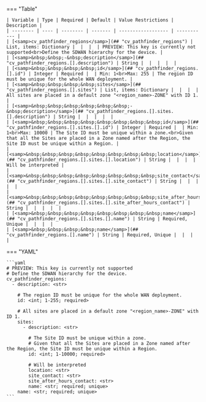 <!--
  ~ Copyright (c) 2024 Arista Networks, Inc.
  ~ Use of this source code is governed by the Apache License 2.0
  ~ that can be found in the LICENSE file.
  -->
=== "Table"

    | Variable | Type | Required | Default | Value Restrictions | Description |
    | -------- | ---- | -------- | ------- | ------------------ | ----------- |
    | [<samp>cv_pathfinder_regions</samp>](## "cv_pathfinder_regions") | List, items: Dictionary |  |  |  | PREVIEW: This key is currently not supported<br>Define the SDWAN hierarchy for the device. |
    | [<samp>&nbsp;&nbsp;-&nbsp;description</samp>](## "cv_pathfinder_regions.[].description") | String |  |  |  |  |
    | [<samp>&nbsp;&nbsp;&nbsp;&nbsp;id</samp>](## "cv_pathfinder_regions.[].id") | Integer | Required |  | Min: 1<br>Max: 255 | The region ID must be unique for the whole WAN deployment. |
    | [<samp>&nbsp;&nbsp;&nbsp;&nbsp;sites</samp>](## "cv_pathfinder_regions.[].sites") | List, items: Dictionary |  |  |  | All sites are placed in a default zone "<region_name>-ZONE" with ID 1. |
    | [<samp>&nbsp;&nbsp;&nbsp;&nbsp;&nbsp;&nbsp;-&nbsp;description</samp>](## "cv_pathfinder_regions.[].sites.[].description") | String |  |  |  |  |
    | [<samp>&nbsp;&nbsp;&nbsp;&nbsp;&nbsp;&nbsp;&nbsp;&nbsp;id</samp>](## "cv_pathfinder_regions.[].sites.[].id") | Integer | Required |  | Min: 1<br>Max: 10000 | The Site ID must be unique within a zone.<br>Given that all the Sites are placed in a Zone named after the Region, the Site ID must be unique within a Region. |
    | [<samp>&nbsp;&nbsp;&nbsp;&nbsp;&nbsp;&nbsp;&nbsp;&nbsp;location</samp>](## "cv_pathfinder_regions.[].sites.[].location") | String |  |  |  | Will be interpreted |
    | [<samp>&nbsp;&nbsp;&nbsp;&nbsp;&nbsp;&nbsp;&nbsp;&nbsp;site_contact</samp>](## "cv_pathfinder_regions.[].sites.[].site_contact") | String |  |  |  |  |
    | [<samp>&nbsp;&nbsp;&nbsp;&nbsp;&nbsp;&nbsp;&nbsp;&nbsp;site_after_hours_contact</samp>](## "cv_pathfinder_regions.[].sites.[].site_after_hours_contact") | String |  |  |  |  |
    | [<samp>&nbsp;&nbsp;&nbsp;&nbsp;&nbsp;&nbsp;&nbsp;&nbsp;name</samp>](## "cv_pathfinder_regions.[].sites.[].name") | String | Required, Unique |  |  |  |
    | [<samp>&nbsp;&nbsp;&nbsp;&nbsp;name</samp>](## "cv_pathfinder_regions.[].name") | String | Required, Unique |  |  |  |

=== "YAML"

    ```yaml
    # PREVIEW: This key is currently not supported
    # Define the SDWAN hierarchy for the device.
    cv_pathfinder_regions:
      - description: <str>

        # The region ID must be unique for the whole WAN deployment.
        id: <int; 1-255; required>

        # All sites are placed in a default zone "<region_name>-ZONE" with ID 1.
        sites:
          - description: <str>

            # The Site ID must be unique within a zone.
            # Given that all the Sites are placed in a Zone named after the Region, the Site ID must be unique within a Region.
            id: <int; 1-10000; required>

            # Will be interpreted
            location: <str>
            site_contact: <str>
            site_after_hours_contact: <str>
            name: <str; required; unique>
        name: <str; required; unique>
    ```
